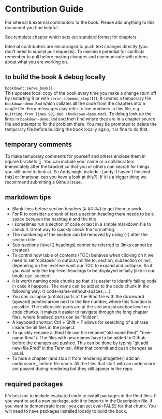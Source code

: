 # Contribution Guide

For internal & external contributors to the book. Please add anything to this document you find helpful.

See [template chapter](https://github.com/afrimapr/afrimapr-book/blob/main/16-template.Rmd) which sets out standard format for chapters

Internal contributors are encouraged to push text changes directly (you don't need to submit pull requests). To minimise potential for conflicts remember to pull before making changes and communicate with others about what you are working on. 

## to build the book & debug locally

`bookdown::serve_book()`  
This updates local copy of the book every time you make a change (turn off by restarting R or with `servr::daemon_stop(1)`).
It creates a temporary file `bookdown-demo.Rmd` which collates all the code from the chapters into a single file. Error messages may refer to line numbers in this file, e.g. `Quitting from lines 901-906 (bookdown-demo.Rmd)`. To debug look up the lines in `bookdown-demo.Rmd` and then find where they are in a chapter source file and attempt to fix the problem there. You may be prompted to delete the temporary file before building the book locally again, it is fine to do that.  

## temporary comments

To make temporary comments for yourself and others enclose them in square brackets []. You can include your name or a collaborators immediately after the bracket so that you or others can search for things you still need to look at. So Andy might include :
[andy: I haven't finished this] or [martyna: can you have a look at this?]. If it is a bigger thing we recommend submitting a Github issue.


## markdown tips

* Blank lines before section headers (# ## ##) to get them to work
* For R to consider a chunk of text a section heading there needs to be a space between the hashtag # and the title
* I sometimes run a section of code or text in a simple markdown file to check it. Great way to quickly check the formatting. 
* The numbering of the section can be removed by using {-} after the section title
* Sub-sections (level 2 headings) cannot be referred to (links cannot be created)
* To control how table of contents (TOC) behaves when clicking on it we need to set 'collapse:' in output.yml file to: section, subsection or null, depending on the level we want our TOC to expand and collapse. So if you want only the top-level headings to be displayed initially (like in our book) use 'section'.
* It is worth naming code chunks so that it is easier to identify failing code in case it happens. The name can be added to the code chunk in the following way: {r code-name-without-spaces, ...}
* You can collapse (unfold) parts of the Rmd file with the downward (upward) pointed arrow next to the line number, where this function is possible. The collapsible parts are at the section/subsection level or r code chunks. It makes it easier to navigate through the long chapter files, where finalised parts can be "hidden".
* A keyboard shortcut Ctrl + Shift + F allows for searching of a phrase inside the all files in the project.
* To quickly rename a .Rmd file use file.rename("old-name.Rmd", "new-name.Rmd"). The files with new names have to be added to Github before the changes are pushed. This can be done by typing "git add new-file.Rmd" in the Terminal. After that commit and push changes as usual.
* To hide a chapter (and stop it from rendering altogether) add an underscore _ before file name. All the files that start with an underscore are passed during rendering but they still appear in the repo.

## required packages

It's best not to include evaluated code to install packages in the Rmd files. If you want to add a new package, add it to Imports in the Description file. If you want to demonstrate install you can set eval=FALSE for that chunk. You will need to have packages installed locally to build the book. 